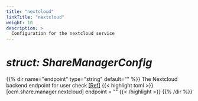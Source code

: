 ```yaml
---
title: "nextcloud"
linkTitle: "nextcloud"
weight: 10
description: >
  Configuration for the nextcloud service
---
```


# _struct: ShareManagerConfig_

{{% dir name="endpoint" type="string" default="" %}}
The Nextcloud backend endpoint for user check [[Ref]](https://github.com/cs3org/reva/tree/master/pkg/ocm/share/manager/nextcloud/nextcloud.go#L74)
{{< highlight toml >}}
[ocm.share.manager.nextcloud]
endpoint = ""
{{< /highlight >}}
{{% /dir %}}


